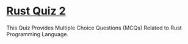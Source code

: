 
# [Rust Quiz 2](https://abhishekdhamale.github.io/rust-quiz/)

This Quiz Provides Multiple Choice Questions (MCQs) Related to Rust Programming Language.


